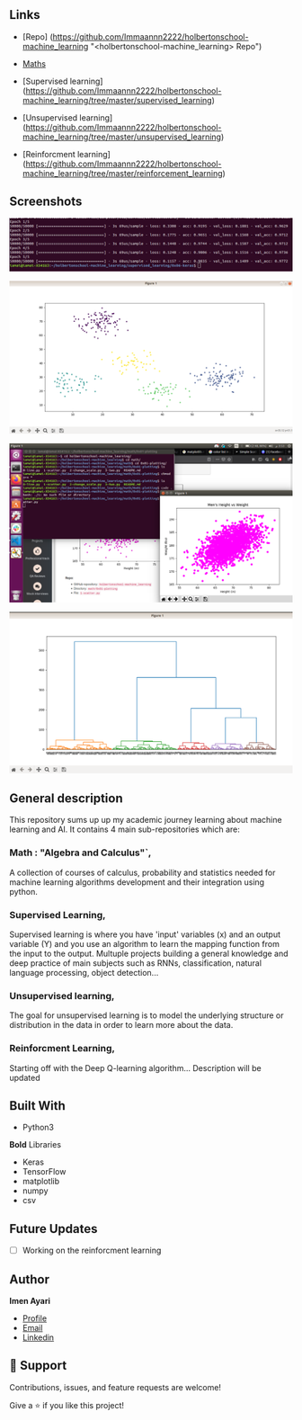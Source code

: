 <h1 align="center"><holbertonschool-machine_learning></h1>

<p align="center"><Academic project for Holberton school Tunis machine learning specialization></p>

## Links

- [Repo] (<https://github.com/Immaannn2222/holbertonschool-machine_learning> "<holbertonschool-machine_learning> Repo")

- [Maths](<https://github.com/Immaannn2222/holbertonschool-machine_learning/tree/master/math>)

- [Supervised learning] (<https://github.com/Immaannn2222/holbertonschool-machine_learning/tree/master/supervised_learning>)

- [Unsupervised learning] (<https://github.com/Immaannn2222/holbertonschool-machine_learning/tree/master/unsupervised_learning>)

- [Reinforcment learning] (<https://github.com/Immaannn2222/holbertonschool-machine_learning/tree/master/reinforcement_learning>)

## Screenshots

![train](/screenshot/train.png "Training a supervised model")



![cluster](/screenshot/clustering.png)



![plot](/screenshot/plotting_example.png)



![Hidden Markov](/screenshot/unsuper.png)


## General description

This repository sums up up my academic journey learning about machine learning and AI.
It contains 4 main sub-repositories which are:

### Math : "Algebra and Calculus"`,

A collection of courses of calculus,  probability and statistics needed for machine learning algorithms development and their integration using python.

### Supervised Learning,

Supervised learning is where you have 'input' variables (x) and an output variable (Y) and you use an algorithm to learn the mapping function from the input to the output.
Multuple projects building a general knowledge and deep practice of main subjects such as RNNs, classification, natural language processing, object detection...

### Unsupervised learning,

The goal for unsupervised learning is to model the underlying structure or distribution in the data in order to learn more about the data.

### Reinforcment Learning,

Starting off with the Deep Q-learning algorithm... Description will be updated


## Built With

- Python3

**Bold** Libraries

- Keras
- TensorFlow
- matplotlib
- numpy
- csv

## Future Updates

- [ ] Working on the reinforcment learning

## Author

**Imen Ayari**
- [Profile](https://github.com/Immaannn2222 "Immaannn2222")
- [Email](imennaayari@gmail.com)
- [Linkedin](https://www.linkedin.com/in/imen-ayari1-77312a1a2/)


## 🤝 Support

Contributions, issues, and feature requests are welcome!

Give a ⭐️ if you like this project!
